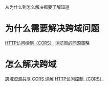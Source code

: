 <!--
 * @Author: your name
 * @Date: 2020-03-10 15:46:26
 * @LastEditTime: 2020-03-10 15:59:17
 * @LastEditors: Please set LastEditors
 * @Description: In User Settings Edit
 * @FilePath: \RW 笔记\JavaScript笔记\ajax\跨域.md
 -->

从为什么到怎么解决都要了解知道

# 为什么需要解决跨域问题
[HTTP访问控制（CORS）](https://developer.mozilla.org/zh-CN/docs/Web/HTTP/Access_control_CORS)
[浏览器的同源策略](https://developer.mozilla.org/zh-CN/docs/Web/Security/Same-origin_policy)

# 怎么解决跨域
[跨域资源共享 CORS 详解](http://www.ruanyifeng.com/blog/2016/04/cors.html)
[HTTP访问控制（CORS）](https://developer.mozilla.org/zh-CN/docs/Web/HTTP/Access_control_CORS)